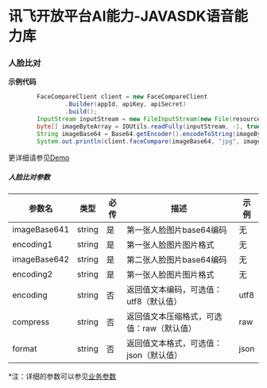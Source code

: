 # 讯飞开放平台AI能力-JAVASDK语音能力库

### 人脸比对

**示例代码**
```java
        FaceCompareClient client = new FaceCompareClient
                .Builder(appId, apiKey, apiSecret)
                .build();
        InputStream inputStream = new FileInputStream(new File(resourcePath + filePath));
        byte[] imageByteArray = IOUtils.readFully(inputStream, -1, true);
        String imageBase64 = Base64.getEncoder().encodeToString(imageByteArray);
        System.out.println(client.faceCompare(imageBase64, "jpg", imageBase64, "jpg"));
```

更详细请参见[Demo](https://github.com/iFLYTEK-OP/websdk-java-demo/blob/main/src/main/java/cn/xfyun/demo/FaceCompareClientApp.java)

##### 人脸比对参数
|参数名|类型|必传|描述|示例|
|---|---|---|---|---|
|imageBase641|string|是|第一张人脸图片base64编码|无|
|encoding1|string|是|第一张人脸图片图片格式|无|
|imageBase642|string|是|第二张人脸图片base64编码|无|
|encoding2|string|是|第一张人脸图片图片格式|无|
|encoding|string|否|返回值文本编码，可选值：utf8（默认值）|utf8|
|compress|string|否|返回值文本压缩格式，可选值：raw（默认值）|raw|
|format|string|否|返回值文本格式，可选值：json（默认值）|json|

 *注：详细的参数可以参见[业务参数](https://www.xfyun.cn/doc/face/xffaceComparisonRecg/API.html)
